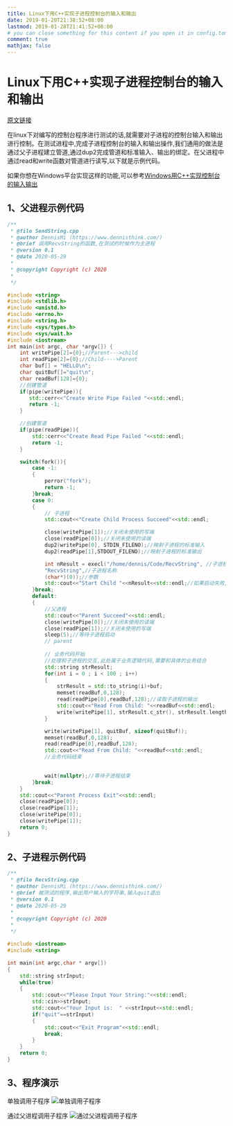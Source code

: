 ```yaml
---
title: Linux下用C++实现子进程控制台的输入和输出
date: 2019-01-20T21:38:52+08:00
lastmod: 2019-01-28T21:41:52+08:00
# you can close something for this content if you open it in config.toml.
comment: true
mathjax: false
---
```


# Linux下用C++实现子进程控制台的输入和输出

[原文链接](https://www.dennisthink.com/2020/05/29/788/)


在linux下对编写的控制台程序进行测试的话,就需要对子进程的控制台输入和输出进行控制。在测试进程中,完成子进程控制台的输入和输出操作,我们通用的做法是通过父子进程建立管道,通过dup2完成管道和标准输入、输出的绑定。在父进程中通过read和write函数对管道进行读写,以下就是示例代码。

如果你想在Windows平台实现这样的功能,可以参考[Windows用C++实现控制台的输入输出](https://www.dennisthink.com/2019/05/12/405/)

## 1、父进程示例代码

```cpp
/**
 * @file SendString.cpp
 * @author DennisMi (https://www.dennisthink.com/)
 * @brief 调用RecvString的函数,在测试的时候作为主进程
 * @version 0.1
 * @date 2020-05-29
 * 
 * @copyright Copyright (c) 2020
 * 
 */

#include <string>
#include <stdlib.h>
#include <unistd.h>
#include <errno.h>
#include <string.h>
#include <sys/types.h>
#include <sys/wait.h>
#include <iostream>
int main(int argc, char *argv[]) {
    int writePipe[2]={0};//Parent--->child
    int readPipe[2]={0};//Child---->Parent
    char buf[] = "HELLO\n";
    char quitBuf[]="quit\n";
    char readBuf[128]={0};
    //创建管道
    if(pipe(writePipe)){
       std::cerr<<"Create Write Pipe Failed "<<std::endl;
       return -1;
    }

    //创建管道
    if(pipe(readPipe)){
        std::cerr<<"Create Read Pipe Failed "<<std::endl;
        return -1;
    }

    switch(fork()){
        case -1:
        {
            perror("fork");
            return -1;
        }break;   
        case 0:
        {   
            // 子进程
            std::cout<<"Create Child Process Succeed"<<std::endl;

            close(writePipe[1]);//关闭未使用的写端
            close(readPipe[0]);//关闭未使用的读端
            dup2(writePipe[0], STDIN_FILENO);//映射子进程的标准输入
            dup2(readPipe[1],STDOUT_FILENO);//映射子进程的标准输出

            int nResult = execl("/home/dennis/Code/RecvString", //子进程路径
            "RecvString",//子进程名称
            (char*)(0));//参数
            std::cout<<"Start Child "<<nResult<<std::endl;//如果启动失败,则此信息输出
        }break;    
        default:
        {    
            //父进程
            std::cout<<"Parent Succeed"<<std::endl;
            close(writePipe[0]);//关闭未使用的读端
            close(readPipe[1]);//关闭未使用的写端
            sleep(5);//等待子进程启动
            // parent
    
            // 业务代码开始
            //处理和子进程的交互,此处属于业务逻辑代码,需要和具体的业务结合
            std::string strResult;
            for(int i = 0 ; i < 100 ; i++)
            {
                strResult = std::to_string(i)+buf;
                memset(readBuf,0,128);
                read(readPipe[0],readBuf,128);//读取子进程的输出
                std::cout<<"Read From Child: "<<readBuf<<std::endl;
                write(writePipe[1], strResult.c_str(), strResult.length());//给子进程写数据
            }

            write(writePipe[1], quitBuf, sizeof(quitBuf));
            memset(readBuf,0,128);
            read(readPipe[0],readBuf,128);
            std::cout<<"Read From Child: "<<readBuf<<std::endl;
            //业务代码结束
    

            wait(nullptr);//等待子进程结束
        }break;
    }
    std::cout<<"Parent Process Exit"<<std::endl;
    close(readPipe[0]);
    close(readPipe[1]);
    close(writePipe[0]);
    close(writePipe[1]);
    return 0;
}  
```

## 2、子进程示例代码

```cpp
/**
 * @file RecvString.cpp
 * @author DennisMi (https://www.dennisthink.com/)
 * @brief 被测试的程序,输出用户输入的字符串,输入quit退出
 * @version 0.1
 * @date 2020-05-29
 * 
 * @copyright Copyright (c) 2020
 * 
 */

#include <iostream>
#include <string>

int main(int argc,char * argv[])
{
    std::string strInput;
    while(true)
    {
        std::cout<<"Please Input Your String:"<<std::endl;
        std::cin>>strInput;
        std::cout<<"Your Input is:  " <<strInput<<std::endl;
        if("quit"==strInput)
        {
            std::cout<<"Exit Program"<<std::endl;
            break;
        }
    }
    return 0;
}
```

## 3、程序演示

单独调用子程序
![单独调用子程序](https://www.dennisthink.com/wp-content/uploads/2020/05/Linux_RecvString.jpg)

通过父进程调用子程序
![通过父进程调用子程序](https://www.dennisthink.com/wp-content/uploads/2020/05/Linux_SendString.jpg)
